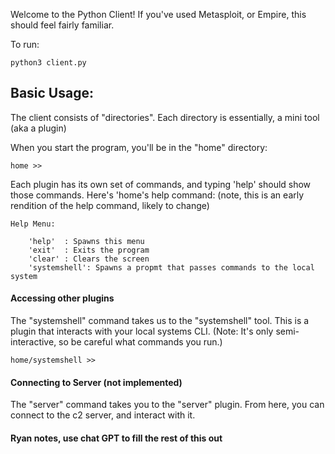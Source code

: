 Welcome to the Python Client! If you've used Metasploit, or Empire, this should feel fairly familiar.


To run:

	python3 client.py


## Basic Usage:

The client consists of "directories". Each directory is essentially, a mini tool (aka a plugin)

When you start the program, you'll be in the "home" directory: 

	home >>

Each plugin has its own set of commands, and typing 'help' should show those commands. Here's 'home's help command: (note, this is an early rendition of the help command, likely to change)

	Help Menu:

        'help'  : Spawns this menu
        'exit'  : Exits the program
        'clear' : Clears the screen
        'systemshell': Spawns a propmt that passes commands to the local system



#### **Accessing other plugins**

The "systemshell" command takes us to the "systemshell" tool. This is a plugin that interacts with your local systems CLI. (Note: It's only semi-interactive, so be careful what commands you run.)

	home/systemshell >> 


#### Connecting to Server (not implemented)
The "server" command takes you to the "server" plugin. From here, you can connect to the c2 server, and interact with it.


#### Ryan notes, use chat GPT to fill the rest of this out